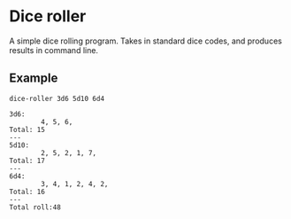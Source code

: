# Dice roller
A simple dice rolling program. Takes in standard dice codes, and produces results in command line.

## Example
```
dice-roller 3d6 5d10 6d4 

3d6:
        4, 5, 6,
Total: 15
---
5d10:
        2, 5, 2, 1, 7,
Total: 17
---
6d4:
        3, 4, 1, 2, 4, 2,
Total: 16
---
Total roll:48
```
